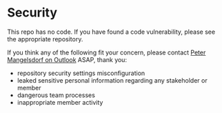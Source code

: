 
# Security

This repo has no code. If you have found a code vulnerability, please see the appropriate repository.

If you think any of the following fit your concern, please contact [Peter Mangelsdorf on Outlook](mailto:peter.j.mangelsdorf@outlook.com) ASAP, thank you:
- repository security settings misconfiguration
- leaked sensitive personal information regarding any stakeholder or member
- dangerous team processes
- inappropriate member activity
